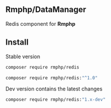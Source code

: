 ## Rmphp/DataManager

Redis component for **Rmphp**

## Install

Stable version

```bash
composer require rmphp/redis
```
```bash
composer require rmphp/redis:"^1.0"
```


Dev version contains the latest changes

```bash
composer require rmphp/redis:"1.x-dev"
```
